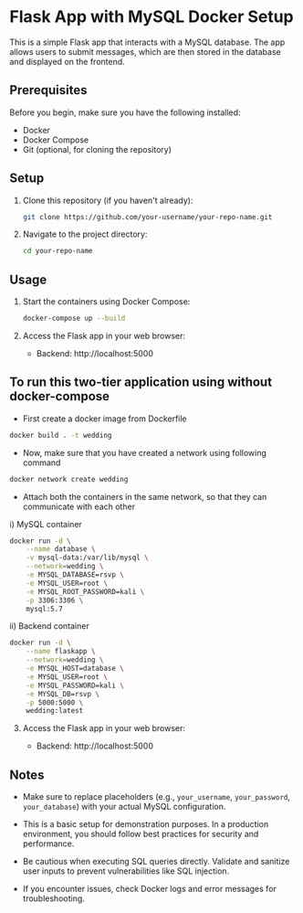  

# Flask App with MySQL Docker Setup

This is a simple Flask app that interacts with a MySQL database. The app allows users to submit messages, which are then stored in the database and displayed on the frontend.

## Prerequisites

Before you begin, make sure you have the following installed:

- Docker
- Docker Compose
- Git (optional, for cloning the repository)

## Setup

1. Clone this repository (if you haven't already):

   ```bash
   git clone https://github.com/your-username/your-repo-name.git
   ```

2. Navigate to the project directory:

   ```bash
   cd your-repo-name
   ```
## Usage

1. Start the containers using Docker Compose:

   ```bash
   docker-compose up --build
   ```

2. Access the Flask app in your web browser:

   - Backend: http://localhost:5000
   
## To run this two-tier application using  without docker-compose

- First create a docker image from Dockerfile
```bash
docker build . -t wedding
```

- Now, make sure that you have created a network using following command
```bash
docker network create wedding
```

- Attach both the containers in the same network, so that they can communicate with each other

i) MySQL container 
```bash
docker run -d \
    --name database \
    -v mysql-data:/var/lib/mysql \
    --network=wedding \
    -e MYSQL_DATABASE=rsvp \
    -e MYSQL_USER=root \
    -e MYSQL_ROOT_PASSWORD=kali \
    -p 3306:3306 \
    mysql:5.7

```
ii) Backend container
```bash
docker run -d \
    --name flaskapp \
    --network=wedding \
    -e MYSQL_HOST=database \
    -e MYSQL_USER=root \
    -e MYSQL_PASSWORD=kali \
    -e MYSQL_DB=rsvp \
    -p 5000:5000 \
    wedding:latest

```

3. Access the Flask app in your web browser:

   - Backend: http://localhost:5000

## Notes

- Make sure to replace placeholders (e.g., `your_username`, `your_password`, `your_database`) with your actual MySQL configuration.

- This is a basic setup for demonstration purposes. In a production environment, you should follow best practices for security and performance.

- Be cautious when executing SQL queries directly. Validate and sanitize user inputs to prevent vulnerabilities like SQL injection.

- If you encounter issues, check Docker logs and error messages for troubleshooting.

```

